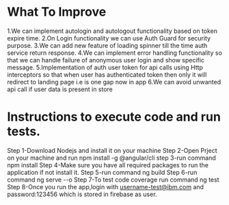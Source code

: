 # What To Improve
1.We can implement autologin and autologout functionality based on token expire time.
2.On Login functionality we can use Auth Guard for security purpose.
3.We can add new feature of loading spinner till the time auth service return response.
4.We can implement error handling functionality so that we can handle failure of anonymous user login and show specific message.
5.Implementation of auth user token for api calls using Http interceptors so that when user has authenticated token then only it will redirect to landing page
i.e is one gap now in app
6.We can avoid unwanted api call if user data is present in store

# Instructions to execute code and run tests.
Step 1-Download Nodejs and install it on your machine
Step 2-Open Prject on your machine and run npm install -g @angular/cli
step 3-run command npm install
Step 4-Make sure you have all required packages to run the application if not install it.
Step 5-run command ng build
Step 6-run command ng serve --o
Step 7-To test code coverage run command ng test 
Step 8-Once you run the app,login with username-test@ibm.com and password:123456 which is stored in firebase as user.
